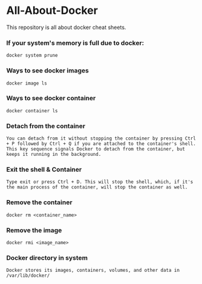 # All-About-Docker
This repository is all about docker cheat sheets.

### If your system's memory is full due to docker:
```
docker system prune
```
### Ways to see docker images
```
docker image ls
```
### Ways to see docker container
```
docker container ls
```
### Detach from the container
```
You can detach from it without stopping the container by pressing Ctrl + P followed by Ctrl + Q if you are attached to the container's shell. This key sequence signals Docker to detach from the container, but keeps it running in the background.
```
### Exit the shell & Container
```
Type exit or press Ctrl + D. This will stop the shell, which, if it's the main process of the container, will stop the container as well.
```
### Remove the container
```
docker rm <container_name>
```
### Remove the image
```
docker rmi <image_name>
```
### Docker directory in system
```
Docker stores its images, containers, volumes, and other data in /var/lib/docker/
```

